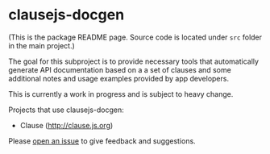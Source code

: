# clausejs-docgen

(This is the package README page. Source code is located under `src` folder in the main project.)

The goal for this subproject is to provide necessary tools that automatically generate API documentation based on a a set of clauses and some additional notes and usage examples provided by app developers.

This is currently a work in progress and is subject to heavy change.

Projects that use clausejs-docgen:

- Clause (http://clause.js.org)

Please [open an issue](https://github.com/clausejs/clausejs/issues/new) to give feedback and suggestions.
